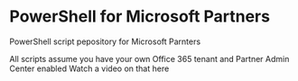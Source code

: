 # PowerShell for Microsoft Partners
PowerShell script pepository for Microsoft Parnters

All scripts assume you have your own Office 365 tenant and Partner Admin Center enabled
Watch a video on that here 
